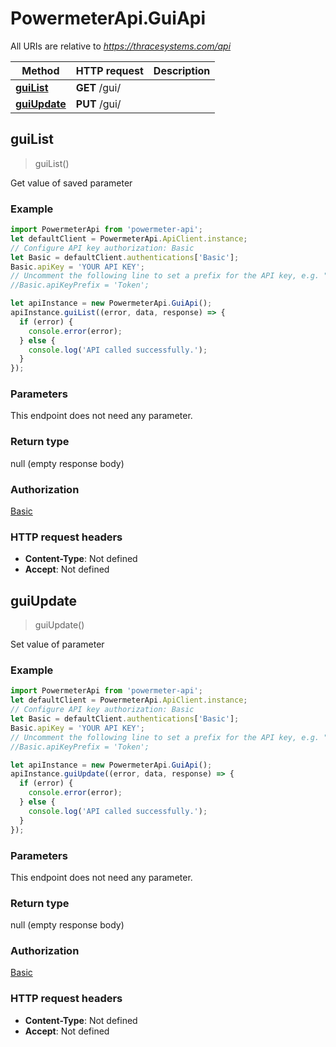 # PowermeterApi.GuiApi

All URIs are relative to *https://thracesystems.com/api*

Method | HTTP request | Description
------------- | ------------- | -------------
[**guiList**](GuiApi.md#guiList) | **GET** /gui/ | 
[**guiUpdate**](GuiApi.md#guiUpdate) | **PUT** /gui/ | 



## guiList

> guiList()



Get value of saved parameter

### Example

```javascript
import PowermeterApi from 'powermeter-api';
let defaultClient = PowermeterApi.ApiClient.instance;
// Configure API key authorization: Basic
let Basic = defaultClient.authentications['Basic'];
Basic.apiKey = 'YOUR API KEY';
// Uncomment the following line to set a prefix for the API key, e.g. "Token" (defaults to null)
//Basic.apiKeyPrefix = 'Token';

let apiInstance = new PowermeterApi.GuiApi();
apiInstance.guiList((error, data, response) => {
  if (error) {
    console.error(error);
  } else {
    console.log('API called successfully.');
  }
});
```

### Parameters

This endpoint does not need any parameter.

### Return type

null (empty response body)

### Authorization

[Basic](../README.md#Basic)

### HTTP request headers

- **Content-Type**: Not defined
- **Accept**: Not defined


## guiUpdate

> guiUpdate()



Set value of parameter

### Example

```javascript
import PowermeterApi from 'powermeter-api';
let defaultClient = PowermeterApi.ApiClient.instance;
// Configure API key authorization: Basic
let Basic = defaultClient.authentications['Basic'];
Basic.apiKey = 'YOUR API KEY';
// Uncomment the following line to set a prefix for the API key, e.g. "Token" (defaults to null)
//Basic.apiKeyPrefix = 'Token';

let apiInstance = new PowermeterApi.GuiApi();
apiInstance.guiUpdate((error, data, response) => {
  if (error) {
    console.error(error);
  } else {
    console.log('API called successfully.');
  }
});
```

### Parameters

This endpoint does not need any parameter.

### Return type

null (empty response body)

### Authorization

[Basic](../README.md#Basic)

### HTTP request headers

- **Content-Type**: Not defined
- **Accept**: Not defined

